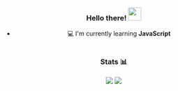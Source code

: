<div align="center">
  
### Hello there! <img src="https://raw.githubusercontent.com/MartinHeinz/MartinHeinz/master/wave.gif" width="30px">
- 💻 I'm currently learning **JavaScript**
  
#
  
### Stats 📊
<img align="center" src="https://github-readme-stats.vercel.app/api?username=Inkatail&count_private=true" /> 
<img align="center" src="https://github-readme-stats.vercel.app/api/top-langs/?username=Inkatail&count_private=true&langs_count=7" />

#  

<div/>
